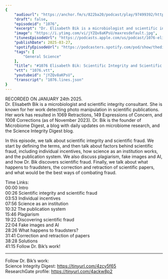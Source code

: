 ```yaml
---
{
	"audiourl": "https://anchor.fm/s/822ba20/podcast/play/97499392/https%3A%2F%2Fd3ctxlq1ktw2nl.cloudfront.net%2Fstaging%2F2025-0-24%2F8f01bd25-031c-f938-5b8c-e826657e2cf2.m4a",
	"draft": false,
	"episodeid": "1076",
	"excerpt": "Dr. Elisabeth Bik is a microbiologist and scientific integrity consultant. She is known for her work detecting photo manipulation in scientific publications. Her work has resulted in 1069 Retractions, 149 Expressions of Concern, and 1008 Corrections (as of November 2023). Dr. Bik is the founder of Microbiome Digest, a blog with daily updates on microbiome research, and the Science Integrity Digest blog.",
	"image": "https://i.ytimg.com/vi/jYZQv8aKPsU/maxresdefault.jpg",
	"itunesEpisodeUrl": "https://podcasts.apple.com/us/podcast/1076-elisabeth-bik-scientific-integrity-and/id1451347236?i=1000701142605&uo=4",
	"publishDate": 2025-03-27,
	"spotifyEpisodeUrl": "https://podcasters.spotify.com/pod/show/thedissenter/episodes/1076-Elisabeth-Bik-Scientific-Integrity-and-Scientific-Fraud-e2ttuq0",
	"tags": [
		"General Science"
	],
	"title": "#1076 Elisabeth Bik: Scientific Integrity and Scientific Fraud",
	"vtt": "1076.vtt",
	"youtubeid": "jYZQv8aKPsU",
	"transcript": "1076.lines.json"
}
---
```

RECORDED ON JANUARY 24th 2025.  
Dr. Elisabeth Bik is a microbiologist and scientific integrity consultant. She is known for her work detecting photo manipulation in scientific publications. Her work has resulted in 1069 Retractions, 149 Expressions of Concern, and 1008 Corrections (as of November 2023). Dr. Bik is the founder of Microbiome Digest, a blog with daily updates on microbiome research, and the Science Integrity Digest blog.

In this episode, we talk about scientific integrity and scientific fraud. We start by defining the terms, and then talk about factors behind scientific fraud, including individual incentives, how science as an institution works, and the publication system. We also discuss plagiarism, fake images and AI, and how Dr. Bik discovers scientific fraud. Finally, we talk about what happens to fraudsters, the correction and retraction of scientific papers, and what would be the best ways of combating fraud.

Time Links:  
<time>00:00</time> Intro  
<time>00:26</time> Scientific integrity and scientific fraud  
<time>03:53</time> Individual incentives  
<time>07:56</time> Science as an institution  
<time>10:32</time> The publication system  
<time>15:46</time> Plagiarism  
<time>19:22</time> Discovering scientific fraud  
<time>22:04</time> Fake images and AI  
<time>28:26</time> What happens to fraudsters?  
<time>31:41</time> Correction and retraction of papers  
<time>38:28</time> Solutions  
<time>41:15</time> Follow Dr. Bik’s work!

---

Follow Dr. Bik’s work:  
Science Integrity Digest: https://tinyurl.com/4zcv5f65  
ResearchGate profile: https://tinyurl.com/4ackw8p2
